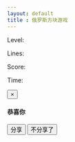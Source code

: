 ```yaml
---
layout: default
title : 俄罗斯方块游戏
---
```


<link rel="stylesheet" href="./tetris.css" type="text/css" />
<div id="tetris">
    <div id="info">
        <div id="next_shape"></div>
        <p id="level">
            Level: <span></span>
        </p>
        <p id="lines">
            Lines: <span></span>
        </p>
        <p id="score">
            Score: <span></span>
        </p>
        <p id="time">
            Time: <span></span>
        </p>
    </div>
    <div id="canvas"></div>
</div>
<script src="./tetris.js"></script>

<div class="modal fade" id="myModal" tabindex="-1" role="dialog" aria-labelledby="myModalLabel" aria-hidden="true">
    <div class="modal-dialog">
    <div class="modal-content">
    <div class="modal-header">
    <button type="button" class="close" data-dismiss="modal" aria-hidden="true">×</button>
    <h4 class="modal-title">
    <strong>恭喜你</strong>
    </h4>
    </div>
    <div class="modal-body">
    <p></p>
    </div>
    <div class="modal-footer">
		<button type="button" class="btn btn-success" id="game-fenxiang" data-dismiss="modal">分享</button>
		<button type="button" class="btn btn-danger " data-dismiss="modal">不分享了</button>
		</div>
    </div>
    </div>
</div>

<script>
var nowScore;
function showMessage(score) {
    nowScore = score;
    $message = $("#myModal");
    $message.find(".modal-body>p").text("恭喜你，获得了" + score + "高分，微博分享给好友？");
    $message.modal("show");
}

jQuery(document).ready(function(){
    $("#game-fenxiang").click(function(){
        var shareUrl = "http://github.tiankonguse.com/project/tetris/";
        var title = "俄罗斯方块我轻松达到"+nowScore+"分，你能打败我吗？快来挑战我吧？";
       
        var url = "http://service.weibo.com/share/share.php?url="+encodeURI(shareUrl)+"&title="+encodeURI(title)+"&appkey=4191660266&searchPic=false";
        window.open(url, 'newwindow', 'height=100, width=400, top=0,left=0, toolbar=no, menubar=no, scrollbars=no, resizable=no,location=no, status=no')
    });
});
    
    
</script>